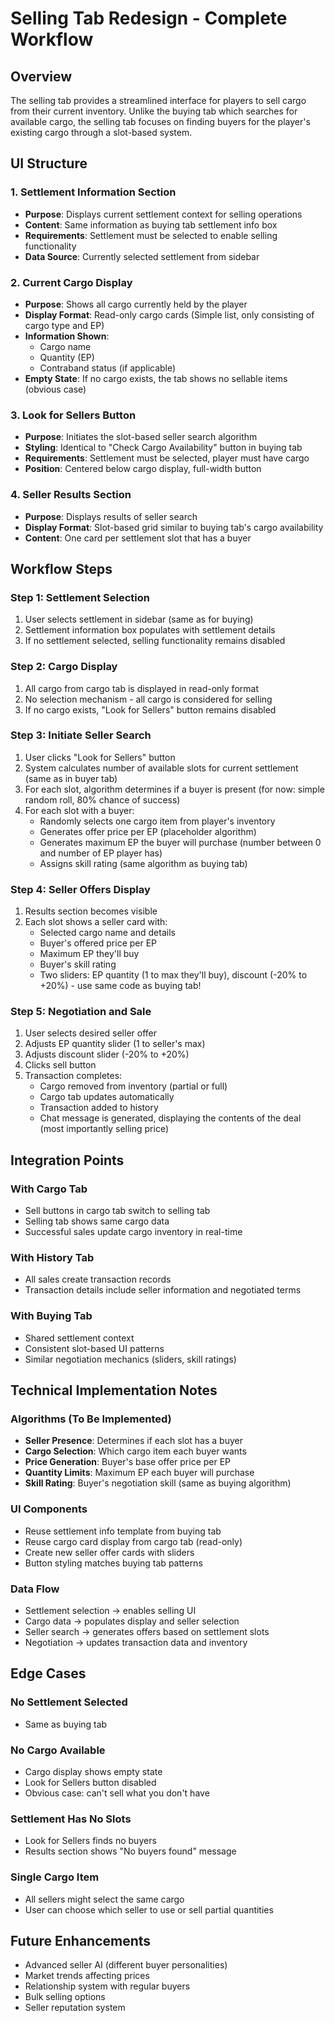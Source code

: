 # Selling Tab Redesign - Complete Workflow

## Overview
The selling tab provides a streamlined interface for players to sell cargo from their current inventory. Unlike the buying tab which searches for available cargo, the selling tab focuses on finding buyers for the player's existing cargo through a slot-based system.

## UI Structure

### 1. Settlement Information Section
- **Purpose**: Displays current settlement context for selling operations
- **Content**: Same information as buying tab settlement info box
- **Requirements**: Settlement must be selected to enable selling functionality
- **Data Source**: Currently selected settlement from sidebar

### 2. Current Cargo Display
- **Purpose**: Shows all cargo currently held by the player
- **Display Format**: Read-only cargo cards (Simple list, only consisting of cargo type and EP)
- **Information Shown**:
  - Cargo name
  - Quantity (EP)
  - Contraband status (if applicable)
- **Empty State**: If no cargo exists, the tab shows no sellable items (obvious case)

### 3. Look for Sellers Button
- **Purpose**: Initiates the slot-based seller search algorithm
- **Styling**: Identical to "Check Cargo Availability" button in buying tab
- **Requirements**: Settlement must be selected, player must have cargo
- **Position**: Centered below cargo display, full-width button

### 4. Seller Results Section
- **Purpose**: Displays results of seller search
- **Display Format**: Slot-based grid similar to buying tab's cargo availability
- **Content**: One card per settlement slot that has a buyer

## Workflow Steps

### Step 1: Settlement Selection
1. User selects settlement in sidebar (same as for buying)
2. Settlement information box populates with settlement details
3. If no settlement selected, selling functionality remains disabled

### Step 2: Cargo Display
1. All cargo from cargo tab is displayed in read-only format
2. No selection mechanism - all cargo is considered for selling
3. If no cargo exists, "Look for Sellers" button remains disabled

### Step 3: Initiate Seller Search
1. User clicks "Look for Sellers" button
2. System calculates number of available slots for current settlement (same as in buyer tab) 
3. For each slot, algorithm determines if a buyer is present (for now: simple random roll, 80% chance of success)
4. For each slot with a buyer:
   - Randomly selects one cargo item from player's inventory
   - Generates offer price per EP (placeholder algorithm)
   - Generates maximum EP the buyer will purchase (number between 0 and number of EP player has)
   - Assigns skill rating (same algorithm as buying tab)

### Step 4: Seller Offers Display
1. Results section becomes visible
2. Each slot shows a seller card with:
   - Selected cargo name and details
   - Buyer's offered price per EP
   - Maximum EP they'll buy
   - Buyer's skill rating
   - Two sliders: EP quantity (1 to max they'll buy), discount (-20% to +20%) - use same code as buying tab!

### Step 5: Negotiation and Sale
1. User selects desired seller offer
2. Adjusts EP quantity slider (1 to seller's max)
3. Adjusts discount slider (-20% to +20%)
4. Clicks sell button
5. Transaction completes:
   - Cargo removed from inventory (partial or full)
   - Cargo tab updates automatically
   - Transaction added to history
   - Chat message is generated, displaying the contents of the deal (most importantly selling price)

## Integration Points

### With Cargo Tab
- Sell buttons in cargo tab switch to selling tab
- Selling tab shows same cargo data
- Successful sales update cargo inventory in real-time

### With History Tab
- All sales create transaction records
- Transaction details include seller information and negotiated terms

### With Buying Tab
- Shared settlement context
- Consistent slot-based UI patterns
- Similar negotiation mechanics (sliders, skill ratings)

## Technical Implementation Notes

### Algorithms (To Be Implemented)
- **Seller Presence**: Determines if each slot has a buyer
- **Cargo Selection**: Which cargo item each buyer wants
- **Price Generation**: Buyer's base offer price per EP
- **Quantity Limits**: Maximum EP each buyer will purchase
- **Skill Rating**: Buyer's negotiation skill (same as buying algorithm)

### UI Components
- Reuse settlement info template from buying tab
- Reuse cargo card display from cargo tab (read-only)
- Create new seller offer cards with sliders
- Button styling matches buying tab patterns

### Data Flow
- Settlement selection → enables selling UI
- Cargo data → populates display and seller selection
- Seller search → generates offers based on settlement slots
- Negotiation → updates transaction data and inventory

## Edge Cases

### No Settlement Selected
- Same as buying tab

### No Cargo Available
- Cargo display shows empty state
- Look for Sellers button disabled
- Obvious case: can't sell what you don't have

### Settlement Has No Slots
- Look for Sellers finds no buyers
- Results section shows "No buyers found" message

### Single Cargo Item
- All sellers might select the same cargo
- User can choose which seller to use or sell partial quantities

## Future Enhancements
- Advanced seller AI (different buyer personalities)
- Market trends affecting prices
- Relationship system with regular buyers
- Bulk selling options
- Seller reputation system